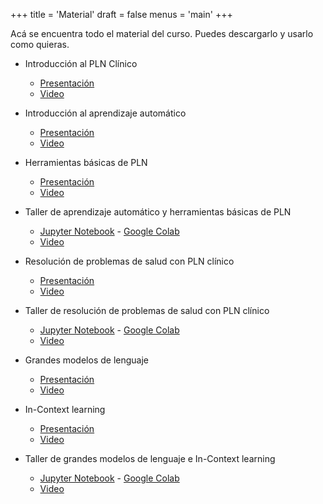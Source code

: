 +++
title = 'Material'
draft = false
menus = 'main'
+++

Acá se encuentra todo el material del curso. Puedes descargarlo y usarlo como quieras. 

- Introducción al PLN Clínico
    - [Presentación](https://villena.cl/events/plnclinico/Aprendizaje%20autom%c3%a1tico.pdf)
    - [Video](https://youtube.com/live/aBPNvkAt8qo?feature=share)

- Introducción al aprendizaje automático
    - [Presentación](https://villena.cl/events/plnclinico/Aprendizaje%20autom%C3%A1tico.pdf)
    - [Video](https://youtube.com/live/aBPNvkAt8qo?feature=share)

- Herramientas básicas de PLN
    - [Presentación](https://villena.cl/events/plnclinico/Herramientas%20b%C3%A1sicas%20de%20PLN.pdf)
    - [Video](https://youtube.com/live/aBPNvkAt8qo?feature=share)

- Taller de aprendizaje automático y herramientas básicas de PLN
    - [Jupyter Notebook](https://villena.cl/events/plnclinico/Taller%20de%20aprendizaje%20autom%C3%A1tico%20y%20herramientas%20b%C3%A1sicas%20de%20PLN.ipynb) - [Google Colab](https://colab.research.google.com/drive/12ByGAZ3xWrxBRjBPoqlydzh4EC4fnGbO?usp=sharing)
    - [Video](https://youtube.com/live/aBPNvkAt8qo?feature=share)

- Resolución de problemas de salud con PLN clínico
    - [Presentación](https://villena.cl/events/plnclinico/Resoluci%c3%b3n%20de%20problemas%20de%20salud%20con%20PLN%20cl%c3%adnico.pdf)
    - [Video](https://youtube.com/live/aBPNvkAt8qo?feature=share)

- Taller de resolución de problemas de salud con PLN clínico
    - [Jupyter Notebook](https://villena.cl/events/plnclinico/Taller%20de%20resoluci%c3%b3n%20de%20problemas%20de%20salud%20con%20PLN%20cl%c3%adnico.ipynb) - [Google Colab](https://colab.research.google.com/drive/1Kxzbdr8mg_C3S_K1EnC1w0X1krIFp4as?usp=sharing)
    - [Video](https://youtube.com/live/aBPNvkAt8qo?feature=share)

- Grandes modelos de lenguaje
    - [Presentación](https://villena.cl/events/plnclinico/Grandes%20Modelos%20de%20Lenguaje.pdf)
    - [Video](https://youtube.com/live/l7GzJWFj9j4?feature=share)

- In-Context learning 
    - [Presentación](https://villena.cl/events/plnclinico/In-Context%20learning.pdf)
    - [Video](https://youtube.com/live/l7GzJWFj9j4?feature=share)

- Taller de grandes modelos de lenguaje e In-Context learning
    - [Jupyter Notebook](https://villena.cl/events/plnclinico/Taller%20de%20grandes%20modelos%20de%20lenguaje%20e%20In-Context%20learning.ipynb) - [Google Colab](https://colab.research.google.com/drive/1zAcwNBWTaOhBLxjcMVCl2DH0XLOZ4FRS?usp=sharing)
    - [Video](https://youtube.com/live/l7GzJWFj9j4?feature=share)
